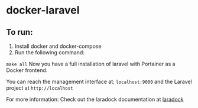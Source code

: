 # docker-laravel

## To run:
1. Install docker and docker-compose
2. Run the following command:

```make all```
Now you have a full installation of laravel with Portainer as a Docker frontend. 

You can reach the management interface at: ```localhost:9000``` and the Laravel project at ```http://localhost```

For more information: Check out the laradock documentation at [laradock](http://laradock.io/guides/#Digital-Ocean)

